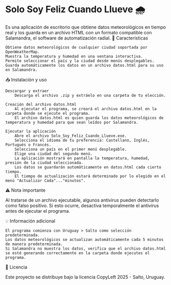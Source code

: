 # Solo Soy Feliz Cuando Llueve 🌧️
Es una aplicación de escritorio que obtiene datos meteorológicos en tiempo real y los guarda en un archivo HTML con un formato compatible con Salamandra, el software de automatización radial.
📌 Características

    Obtiene datos meteorológicos de cualquier ciudad soportada por OpenWeatherMap.
    Muestra la temperatura y humedad en una ventana interactiva.
    Permite seleccionar el país y la ciudad desde menús desplegables.
    Guarda automáticamente los datos en un archivo datos.html para su uso en Salamandra.

📥 Instalación y uso

    Descargar y extraer
        Descarga el archivo .zip y extráelo en una carpeta de tu elección.

    Creación del archivo datos.html
        Al ejecutar el programa, se creará el archivo datos.html en la carpeta donde se ejecute el programa.
        El archivo datos.html es quien guarda los datos meteorológicos de temperatura y humedad para que sean leídos por Salamandra.

    Ejecutar la aplicación
        Abre el archivo Solo_Soy_Feliz_Cuando_Llueve.exe.
        Selecciona el idioma de tu preferencia: Castellano, Inglés, Portugués o Francés.
        Selecciona un país en el primer menú desplegable.
        Elige una ciudad del segundo menú.
        La aplicación mostrará en pantalla la temperatura, humedad, presión de la ciudad seleccionada.
        Los datos se guardarán automáticamente en datos.html cada cierto tiempo.
        El tiempo de actualización estará determinado por lo elegido en el menú "Actualizar Cada"..."minutos".

⚠️ Nota importante

Al tratarse de un archivo ejecutable, algunos antivirus pueden detectarlo como falso positivo.
Si esto ocurre, desactiva temporalmente el antivirus antes de ejecutar el programa.

💡 Información adicional

    El programa comienza con Uruguay > Salto como selección predeterminada.
    Los datos meteorológicos se actualizan automáticamente cada 5 minutos de manera predeterminada.
    Si Salamandra no muestra los datos, verifica que el archivo datos.html se esté generando correctamente en la carpeta donde ejecutes el programa.

📜 Licencia

Este proyecto se distribuye bajo la licencia CopyLeft 2025 - Salto, Uruguay.
